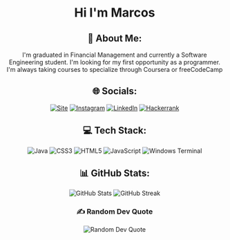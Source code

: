 <center>

# Hi I'm Marcos  

## 💫 About Me:
I'm graduated in Financial Management and currently a Software Engineering student. I'm looking for my first opportunity as a programmer. I'm always taking courses to specialize through Coursera or freeCodeCamp

## 🌐 Socials:
[![Site](https://img.shields.io/website?label=malheiros.tech&style=for-the-badge&url=https://www.malheiros.tech/)](https://www.malheiros.tech/) [![Instagram](https://img.shields.io/badge/Instagram-E4405F?style=for-the-badge&logo=instagram&logoColor=white
)](https://instagram.com/marcos_malheiiros) [![LinkedIn](https://img.shields.io/badge/LinkedIn-0077B5?style=for-the-badge&logo=linkedin&logoColor=white
)](https://linkedin.com/in/marcosmalheiros) [![Hackerrank](https://img.shields.io/badge/-Hackerrank-2EC866?style=for-the-badge&logo=HackerRank&logoColor=white)](https://www.hackerrank.com/dashboard)


## 💻 Tech Stack:
![Java](https://img.shields.io/badge/Java-ED8B00?style=for-the-badge&logo=openjdk&logoC) ![CSS3](https://img.shields.io/badge/css3-%231572B6.svg?style=for-the-badge&logo=css3&logoColor=white) ![HTML5](https://img.shields.io/badge/html5-%23E34F26.svg?style=for-the-badge&logo=html5&logoColor=white) ![JavaScript](https://img.shields.io/badge/javascript-%23323330.svg?style=for-the-badge&logo=javascript&logoColor=%23F7DF1E) ![Windows Terminal](https://img.shields.io/badge/Windows%20Terminal-%234D4D4D.svg?style=for-the-badge&logo=windows-terminal&logoColor=white)

## 📊 GitHub Stats:
<p align="center">
  <img src="https://github-readme-stats.vercel.app/api?username=MarcosMalheiros&theme=calm&hide_border=false&include_all_commits=false&count_private=false" alt="GitHub Stats" /> <img src="https://github-readme-streak-stats.herokuapp.com/?user=MarcosMalheiros&theme=calm&hide_border=false" alt="GitHub Streak" />
</p>

### ✍️ Random Dev Quote
<p align="center">
  <img src="https://quotes-github-readme.vercel.app/api?type=horizontal&theme=radical" alt="Random Dev Quote" />
</p>

</center>





